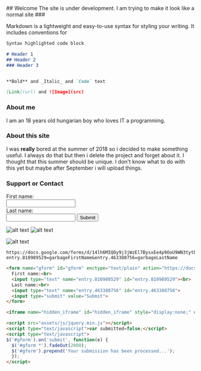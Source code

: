 <head>
    <link rel="shortcut icon" type="image/x-icon" href="favicon.ico">
  </head>
## Welcome
The site is under development.
I am trying to make it look like a normal site
###

Markdown is a lightweight and easy-to-use syntax for styling your writing. It includes conventions for

```markdown
Syntax highlighted code block

# Header 1
## Header 2
### Header 3


**Bold** and _Italic_ and `Code` text

[Link](url) and ![Image](src)
```

### About me
I am an 18 years old hungarian boy who loves IT a programming.

### About this site
I was **really** bored at the summer of 2018 so i decided to make something useful. I always do that but then i delete the project and forget about it. I thought that this summer should be unique.
I don't know what to do with this yet but maybe after September i will upload things.


### Support or Contact


<form>
  First name:<br>
  <input type="text" name="firstname"><br>
  Last name:<br>
  <input type="text" name="lastname">
  <input type="submit" value="Submit">
</form>

![alt text](https://github.com/toperkin/staticFormEmails/raw/master/newForm.png "Google Form")
![alt text](https://github.com/toperkin/staticFormEmails/raw/master/prefilled.png "Pre-filled link")

![alt text](https://github.com/toperkin/staticFormEmails/raw/master/getlink.png "Get link")

```
https://docs.google.com/forms/d/14lh6MIQOy9j3jWzEl7BysxEe4p9OoU9WN3tytbQjj1I/viewform?entry.810989529=garbageFirstName&entry.463380756=garbageLastName
```
```html
<form name="gform" id="gform" enctype="text/plain" action="https://docs.google.com/forms/d/e/1FAIpQLSeXosTNwp8hyeKXk-i_dFkFwB7tjvc7AHUdtMMneaBUecxBSg/viewform?usp=sf_link" target="hidden_iframe" onsubmit="submitted=true;">
  First name:<br>
  <input type="text" name="entry.810989529" id="entry.810989529"><br>
  Last name:<br>
  <input type="text" name="entry.463380756" id="entry.463380756">
  <input type="submit" value="Submit">
</form>

<iframe name="hidden_iframe" id="hidden_iframe" style="display:none;" onload="if(submitted) {}"></iframe>
```
```html
<script src="assets/js/jquery.min.js"></script>
<script type="text/javascript">var submitted=false;</script>
<script type="text/javascript">
$('#gform').on('submit', function(e) {
  $('#gform *').fadeOut(2000);
  $('#gform').prepend('Your submission has been processed...');
  });
</script>
```
